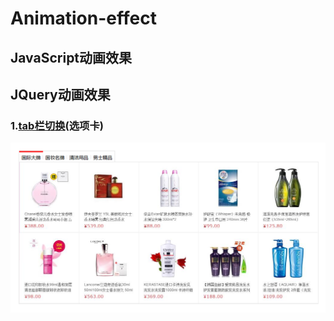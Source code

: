 # Animation-effect

## JavaScript动画效果



## JQuery动画效果

### 1.[tab栏切换](tab栏切换)(选项卡)

![2019-04-03_181448](JQuery\images\2019-04-03_181448.png)